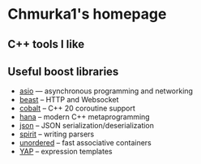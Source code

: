 # Chmurka1's homepage

## C++ tools I like

## Useful boost libraries

* [asio](https://github.com/boostorg/asio) — asynchronous programming and networking
* [beast](https://github.com/boostorg/beast) – HTTP and Websocket
* [cobalt](https://github.com/boostorg/cobalt) – C++ 20 coroutine support
* [hana](https://github.com/boostorg/hana) – modern C++ metaprogramming
* [json](https://github.com/boostorg/json) – JSON serialization/deserialization
* [spirit](https://github.com/boostorg/spirit) – writing parsers
* [unordered](https://github.com/boostorg/unordered) – fast associative containers
* [YAP](https://github.com/boostorg/yap) – expression templates
